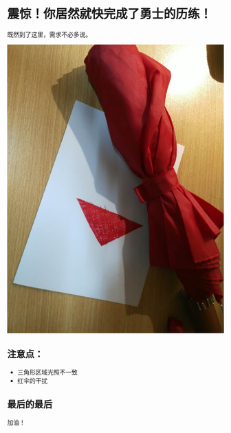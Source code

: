# 震惊！你居然就快完成了勇士的历练！

既然到了这里，需求不必多说。

![](triangle_very_real.jpg)

## 注意点：
- 三角形区域光照不一致
- 红伞的干扰

## 最后的最后

加油！
